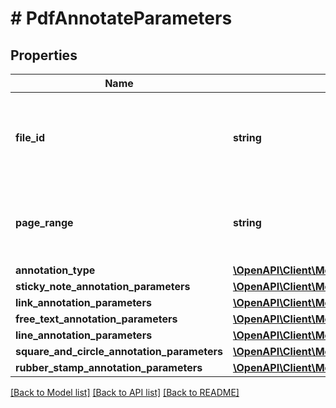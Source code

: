 # # PdfAnnotateParameters

## Properties

Name | Type | Description | Notes
------------ | ------------- | ------------- | -------------
**file_id** | **string** | The identifier of the previously uploaded file to be processed. | 
**page_range** | **string** | Specifies the page or the range of page to be annotated. | 
**annotation_type** | [**\OpenAPI\Client\Model\AnnotationType**](AnnotationType.md) |  | [optional] 
**sticky_note_annotation_parameters** | [**\OpenAPI\Client\Model\StickyNoteAnnotationParameters**](StickyNoteAnnotationParameters.md) |  | [optional] 
**link_annotation_parameters** | [**\OpenAPI\Client\Model\LinkAnnotationParameters**](LinkAnnotationParameters.md) |  | [optional] 
**free_text_annotation_parameters** | [**\OpenAPI\Client\Model\FreeTextAnnotationParameters**](FreeTextAnnotationParameters.md) |  | [optional] 
**line_annotation_parameters** | [**\OpenAPI\Client\Model\LineAnnotationParameters**](LineAnnotationParameters.md) |  | [optional] 
**square_and_circle_annotation_parameters** | [**\OpenAPI\Client\Model\SquareAndCircleAnnotationParameters**](SquareAndCircleAnnotationParameters.md) |  | [optional] 
**rubber_stamp_annotation_parameters** | [**\OpenAPI\Client\Model\RubberStampAnnotationParameters**](RubberStampAnnotationParameters.md) |  | [optional] 

[[Back to Model list]](../../README.md#documentation-for-models) [[Back to API list]](../../README.md#documentation-for-api-endpoints) [[Back to README]](../../README.md)


